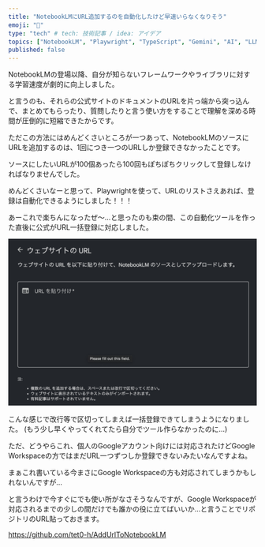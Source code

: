 ```yaml
---
title: "NotebookLMにURL追加するのを自動化したけど早速いらなくなりそう"
emoji: "🐙"
type: "tech" # tech: 技術記事 / idea: アイデア
topics: ["NotebookLM", "Playwright", "TypeScript", "Gemini", "AI", "LLM"]
published: false
---
```

NotebookLMの登場以降、自分が知らないフレームワークやライブラリに対する学習速度が劇的に向上しました。

と言うのも、それらの公式サイトのドキュメントのURLを片っ端から突っ込んで、まとめてもらったり、質問したりと言う使い方をすることで理解を深める時間が圧倒的に短縮できたからです。

ただこの方法にはめんどくさいところが一つあって、NotebookLMのソースにURLを追加するのは、1回につき一つのURLしか登録できなかったことです。

ソースにしたいURLが100個あったら100回もぽちぽちクリックして登録しなければなりませんでした。

めんどくさいなーと思って、Playwrightを使って、URLのリストさえあれば、登録は自動化できるようにしました！！！

あーこれで楽ちんになったぜ〜…と思ったのも束の間、この自動化ツールを作った直後に公式がURL一括登録に対応しました。

![](/images/notebooklm-add-url.png)

こんな感じで改行等で区切ってしまえば一括登録できてしまうようになりました。
(もう少し早くやってくれてたら自分でツール作らなかったのに…)

ただ、どうやらこれ、個人のGoogleアカウント向けには対応されたけどGoogle Workspaceの方ではまだURL一つずつしか登録できないみたいなんですよね。

まぁこれ書いている今まさにGoogle Workspaceの方も対応されてしまうかもしれないんですが…

と言うわけで今すぐにでも使い所がなさそうなんですが、Google Workspaceが対応されるまでの少しの間だけでも誰かの役に立てばいいか…と言うことでリポジトリのURL貼っておきます。

https://github.com/tet0-h/AddUrlToNotebookLM
